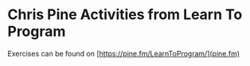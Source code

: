 # Chris Pine Activities from Learn To Program

Exercises can be found on [https://pine.fm/LearnToProgram/](pine.fm)
